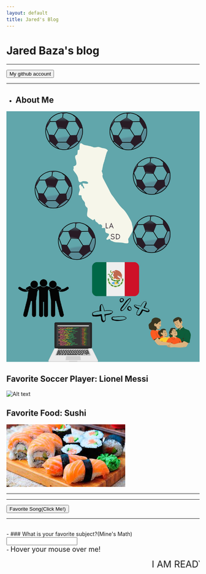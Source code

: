 ```yaml
---
layout: default
title: Jared's Blog
---
```

# Jared Baza's blog
<hr>
<button onclick = "window.location.href='https://github.com/JBaza12';">My github account</button>
<br>
<hr>

- ## About Me

![Alt text](image.png)

## Favorite Soccer Player: Lionel Messi
![Alt text](images/messigif.gif)

## Favorite Food: Sushi
![Alt text](image-1.png)
<hr>

<hr>
<button onclick = "window.location.href='https://www.youtube.com/watch?v=suhlSjSzMUk';">Favorite Song(Click Me!)</button>
<hr>
<br>
- ### What is your favorite subject?(Mine's Math)
<input list="subjects">
<datalist id="subjects">
<option>Math</option>
<option>Science</option>
<option>English</option>
<option>History</option>
<option>Coding!</option>
</datalist>

<br>
- <span title="My favorite thing to do in my free time is to spend time with family and friends"> <font size="+1">Hover your mouse over me!</font></span>

<marquee> <font size="+2">I AM READY TO CODE!!!</font></marquee>
